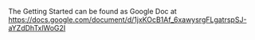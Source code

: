 The Getting Started can be found as Google Doc at https://docs.google.com/document/d/1jxKOcB1Af_6xawysrgFLgatrspSJ-aYZdDhTxlWoG2I 
